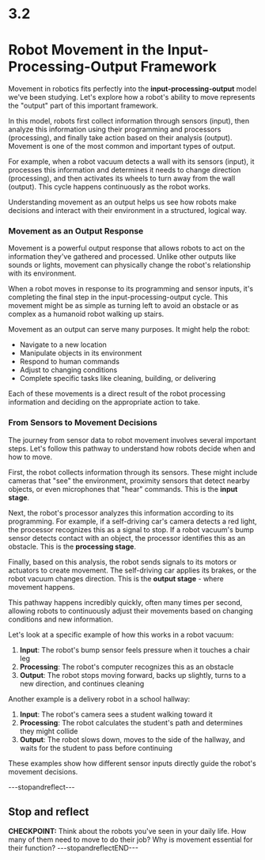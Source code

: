 # 3.2
# ****Robot Movement in the Input-Processing-Output Framework****

Movement in robotics fits perfectly into the **input-processing-output** model we've been studying. Let's explore how a robot's ability to move represents the "output" part of this important framework.

In this model, robots first collect information through sensors (input), then analyze this information using their programming and processors (processing), and finally take action based on their analysis (output). Movement is one of the most common and important types of output.

For example, when a robot vacuum detects a wall with its sensors (input), it processes this information and determines it needs to change direction (processing), and then activates its wheels to turn away from the wall (output). This cycle happens continuously as the robot works.

Understanding movement as an output helps us see how robots make decisions and interact with their environment in a structured, logical way.

### **Movement as an Output Response**

Movement is a powerful output response that allows robots to act on the information they've gathered and processed. Unlike other outputs like sounds or lights, movement can physically change the robot's relationship with its environment.

When a robot moves in response to its programming and sensor inputs, it's completing the final step in the input-processing-output cycle. This movement might be as simple as turning left to avoid an obstacle or as complex as a humanoid robot walking up stairs.

Movement as an output can serve many purposes. It might help the robot:
- Navigate to a new location
- Manipulate objects in its environment
- Respond to human commands
- Adjust to changing conditions
- Complete specific tasks like cleaning, building, or delivering

Each of these movements is a direct result of the robot processing information and deciding on the appropriate action to take.

### **From Sensors to Movement Decisions**

The journey from sensor data to robot movement involves several important steps. Let's follow this pathway to understand how robots decide when and how to move.

First, the robot collects information through its sensors. These might include cameras that "see" the environment, proximity sensors that detect nearby objects, or even microphones that "hear" commands. This is the **input stage**.

Next, the robot's processor analyzes this information according to its programming. For example, if a self-driving car's camera detects a red light, the processor recognizes this as a signal to stop. If a robot vacuum's bump sensor detects contact with an object, the processor identifies this as an obstacle. This is the **processing stage**.

Finally, based on this analysis, the robot sends signals to its motors or actuators to create movement. The self-driving car applies its brakes, or the robot vacuum changes direction. This is the **output stage** - where movement happens.

This pathway happens incredibly quickly, often many times per second, allowing robots to continuously adjust their movements based on changing conditions and new information.

Let's look at a specific example of how this works in a robot vacuum:
1. **Input**: The robot's bump sensor feels pressure when it touches a chair leg
2. **Processing**: The robot's computer recognizes this as an obstacle
3. **Output**: The robot stops moving forward, backs up slightly, turns to a new direction, and continues cleaning

Another example is a delivery robot in a school hallway:
1. **Input**: The robot's camera sees a student walking toward it
2. **Processing**: The robot calculates the student's path and determines they might collide
3. **Output**: The robot slows down, moves to the side of the hallway, and waits for the student to pass before continuing

These examples show how different sensor inputs directly guide the robot's movement decisions.

---stopandreflect---
## Stop and reflect

**CHECKPOINT:** Think about the robots you've seen in your daily life. How many of them need to move to do their job? Why is movement essential for their function?
---stopandreflectEND---

